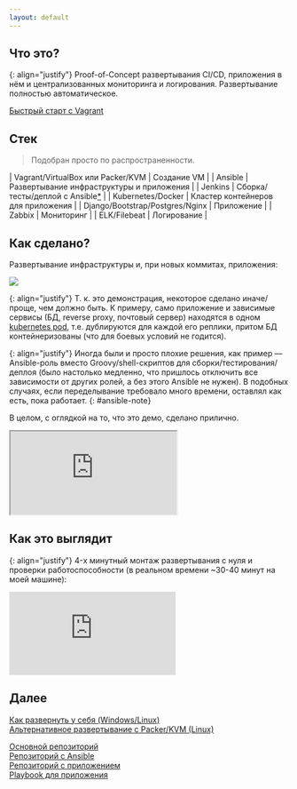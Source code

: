 ```yaml
---
layout: default
---
```


## Что это?

{: align="justify"}
Proof-of-Concept развертывания CI/CD, приложения в нём и централизованных мониторинга и логирования. Развертывание полностью автоматическое.

[Быстрый старт с Vagrant](https://github.com/bititanb/CI-CD-pipeline#Быстрый-старт-с-vagrantvirtualbox)

## Стек
> Подобран просто по распространенности.

| Vagrant/VirtualBox или Packer/KVM | Создание VM                                     |
| Ansible                           | Развертывание инфраструктуры и приложения       |
| Jenkins                           | Сборка/тесты/деплой с Ansible[*](#ansible-note) |
| Kubernetes/Docker                 | Кластер контейнеров для приложения              |
| Django/Bootstrap/Postgres/Nginx   | Приложение                                      |
| Zabbix                            | Мониторинг                                      |
| ELK/Filebeat                      | Логирование                                     |


## Как сделано?

Развертывание инфраструктуры и, при новых коммитах, приложения:

![](/assets/img/vagrantup.plain.svg)

{: align="justify"}
Т. к. это демонстрация, некоторое сделано иначе/проще, чем должно быть. К примеру, само приложение и зависимые сервисы (БД, reverse proxy, почтовый сервер) находятся в одном [kubernetes pod](https://kubernetes.io/docs/concepts/workloads/pods/pod/#what-is-a-pod), т.е. дублируются для каждой его реплики, притом БД контейнеризованы (что для боевых условий не годится).  

{: align="justify"}
Иногда были и просто плохие решения, как пример — Ansible-роль вместо Groovy/shell-скриптов для сборки/тестирования/деплоя (было настолько медленно, что пришлось отключить все зависимости от других ролей, а без этого Ansible не нужен). В подобных случаях, если переделывание требовало много времени, оставлял как есть, пока работает.
{: #ansible-note}

В целом, с оглядкой на то, что это демо, сделано прилично.

<div class="intrinsic-container intrinsic-container-4x3">
  <iframe marginheight="0" marginwidth="0" src="https://bititanb.github.io/CI-CD-pipeline-presentation" allowfullscreen></iframe>
  <!-- <iframe marginheight="0" marginwidth="0" src="http://localhost:8000" allowfullscreen></iframe> -->
</div>
<!-- <iframe width="960" height="740" marginheight="0" marginwidth="0" src="http://localhost:8000"></iframe> -->

## Как это выглядит

{: align="justify"}
4-х минутный монтаж развертывания с нуля и проверки работоспособности (в реальном времени ~30-40 минут на моей машине):

<div class="intrinsic-container intrinsic-container-16x9">
  <iframe src="https://player.vimeo.com/video/240532809" frameborder="0" webkitallowfullscreen mozallowfullscreen allowfullscreen></iframe>
</div>
<!-- <iframe src="https://player.vimeo.com/video/240532809" width="960" height="540" frameborder="0" webkitallowfullscreen mozallowfullscreen allowfullscreen></iframe> -->

## Далее

[Как развернуть у себя (Windows/Linux)](https://github.com/bititanb/CI-CD-pipeline#Быстрый-старт-с-vagrantvirtualbox)  
[Альтернативное развертывание с Packer/KVM (Linux)](https://github.com/bititanb/CI-CD-pipeline/tree/master/packer#Развертывание-с-packerkvm)

[Основной репозиторий](https://github.com/bititanb/CI-CD-pipeline)  
[Репозиторий с Ansible](https://github.com/bititanb/ansible-taskmngr)  
[Репозиторий с приложением](https://github.com/bititanb/taskmngr)  
[Playbook для приложения](https://github.com/bititanb/ansible-taskmngr/tree/master/roles/taskmngr-kubernetes)  
















<!---
Text can be **bold**, _italic_, or ~~strikethrough~~.


[Link to another page](another-page).

There should be whitespace between paragraphs.

There should be whitespace between paragraphs. We recommend including a README, or a file with information about your project.

# [](#header-1)Header 1

This is a normal paragraph following a header. GitHub is a code hosting platform for version control and collaboration. It lets you and others work together on projects from anywhere.

## [](#header-2)Header 2

> This is a blockquote following a header.
>
> When something is important enough, you do it even if the odds are not in your favor.

### [](#header-3)Header 3

```js
// Javascript code with syntax highlighting.
var fun = function lang(l) {
  dateformat.i18n = require('./lang/' + l)
  return true;
}
```

```ruby
# Ruby code with syntax highlighting
GitHubPages::Dependencies.gems.each do |gem, version|
  s.add_dependency(gem, "= #{version}")
end
```

#### [](#header-4)Header 4

*   This is an unordered list following a header.
*   This is an unordered list following a header.
*   This is an unordered list following a header.

##### [](#header-5)Header 5

1.  This is an ordered list following a header.
2.  This is an ordered list following a header.
3.  This is an ordered list following a header.

###### [](#header-6)Header 6

| head1        | head two          | three |
|:-------------|:------------------|:------|
| ok           | good swedish fish | nice  |
| out of stock | good and plenty   | nice  |
| ok           | good `oreos`      | hmm   |
| ok           | good `zoute` drop | yumm  |

### There's a horizontal rule below this.

* * *

### Here is an unordered list:

*   Item foo
*   Item bar
*   Item baz
*   Item zip

### And an ordered list:

1.  Item one
1.  Item two
1.  Item three
1.  Item four

### And a nested list:

- level 1 item
  - level 2 item
  - level 2 item
    - level 3 item
    - level 3 item
- level 1 item
  - level 2 item
  - level 2 item
  - level 2 item
- level 1 item
  - level 2 item
  - level 2 item
- level 1 item

### Small image

![](https://assets-cdn.github.com/images/icons/emoji/octocat.png)

### Large image

![](https://guides.github.com/activities/hello-world/branching.png)


### Definition lists can be used with HTML syntax.

<dl>
<dt>Name</dt>
<dd>Godzilla</dd>
<dt>Born</dt>
<dd>1952</dd>
<dt>Birthplace</dt>
<dd>Japan</dd>
<dt>Color</dt>
<dd>Green</dd>
</dl>

```
Long, single-line code blocks should not wrap. They should horizontally scroll if they are too long. This line should be long enough to demonstrate this.
```

```
The final element.
```
-->

